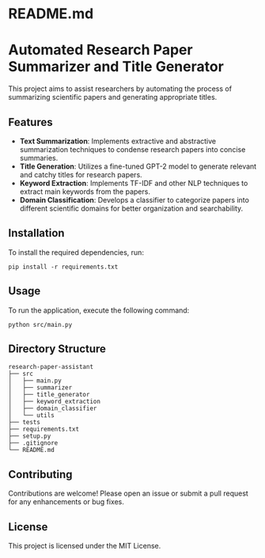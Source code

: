 # README.md

# Automated Research Paper Summarizer and Title Generator

This project aims to assist researchers by automating the process of summarizing scientific papers and generating appropriate titles.

## Features

- **Text Summarization**: Implements extractive and abstractive summarization techniques to condense research papers into concise summaries.
- **Title Generation**: Utilizes a fine-tuned GPT-2 model to generate relevant and catchy titles for research papers.
- **Keyword Extraction**: Implements TF-IDF and other NLP techniques to extract main keywords from the papers.
- **Domain Classification**: Develops a classifier to categorize papers into different scientific domains for better organization and searchability.

## Installation

To install the required dependencies, run:

```
pip install -r requirements.txt
```

## Usage

To run the application, execute the following command:

```
python src/main.py
```

## Directory Structure

```
research-paper-assistant
├── src
│   ├── main.py
│   ├── summarizer
│   ├── title_generator
│   ├── keyword_extraction
│   ├── domain_classifier
│   └── utils
├── tests
├── requirements.txt
├── setup.py
├── .gitignore
└── README.md
```

## Contributing

Contributions are welcome! Please open an issue or submit a pull request for any enhancements or bug fixes.

## License

This project is licensed under the MIT License.